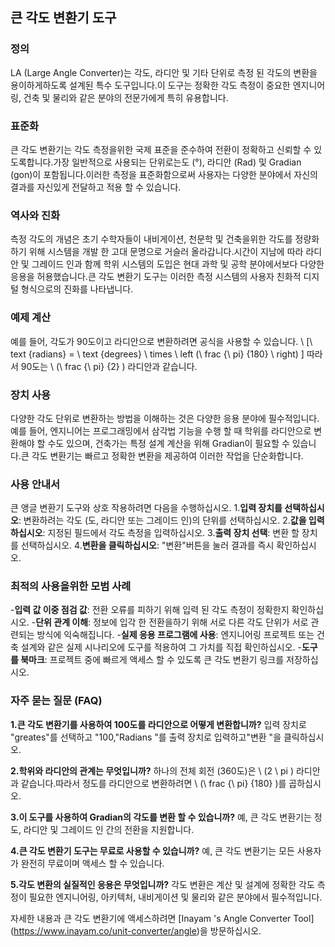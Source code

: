 ## 큰 각도 변환기 도구

### 정의
LA (Large Angle Converter)는 각도, 라디안 및 기타 단위로 측정 된 각도의 변환을 용이하게하도록 설계된 특수 도구입니다.이 도구는 정확한 각도 측정이 중요한 엔지니어링, 건축 및 물리와 같은 분야의 전문가에게 특히 유용합니다.

### 표준화
큰 각도 변환기는 각도 측정을위한 국제 표준을 준수하여 전환이 정확하고 신뢰할 수 있도록합니다.가장 일반적으로 사용되는 단위로는도 (°), 라디안 (Rad) 및 Gradian (gon)이 포함됩니다.이러한 측정을 표준화함으로써 사용자는 다양한 분야에서 자신의 결과를 자신있게 전달하고 적용 할 수 있습니다.

### 역사와 진화
측정 각도의 개념은 초기 수학자들이 내비게이션, 천문학 및 건축을위한 각도를 정량화하기 위해 시스템을 개발 한 고대 문명으로 거슬러 올라갑니다.시간이 지남에 따라 라디안 및 그레이드 인과 함께 학위 시스템의 도입은 현대 과학 및 공학 분야에서보다 다양한 응용을 허용했습니다.큰 각도 변환기 도구는 이러한 측정 시스템의 사용자 친화적 디지털 형식으로의 진화를 나타냅니다.

### 예제 계산
예를 들어, 각도가 90도이고 라디안으로 변환하려면 공식을 사용할 수 있습니다.
\ [\ text {radians} = \ text {degrees} \ times \ left (\ frac {\ pi} {180} \ right) \]
따라서 90도는 \ (\ frac {\ pi} {2} \) 라디안과 같습니다.

### 장치 사용
다양한 각도 단위로 변환하는 방법을 이해하는 것은 다양한 응용 분야에 필수적입니다.예를 들어, 엔지니어는 프로그래밍에서 삼각법 기능을 수행 할 때 학위를 라디안으로 변환해야 할 수도 있으며, 건축가는 특정 설계 계산을 위해 Gradian이 필요할 수 있습니다.큰 각도 변환기는 빠르고 정확한 변환을 제공하여 이러한 작업을 단순화합니다.

### 사용 안내서
큰 앵글 변환기 도구와 상호 작용하려면 다음을 수행하십시오.
1.**입력 장치를 선택하십시오**: 변환하려는 각도 (도, 라디안 또는 그레이드 인)의 단위를 선택하십시오.
2.**값을 입력하십시오**: 지정된 필드에서 각도 측정을 입력하십시오.
3.**출력 장치 선택**: 변환 할 장치를 선택하십시오.
4.**변환을 클릭하십시오**: "변환"버튼을 눌러 결과를 즉시 확인하십시오.

### 최적의 사용을위한 모범 사례
-**입력 값 이중 점검 값**: 전환 오류를 피하기 위해 입력 된 각도 측정이 정확한지 확인하십시오.
-**단위 관계 이해**: 정보에 입각 한 전환을하기 위해 서로 다른 각도 단위가 서로 관련되는 방식에 익숙해집니다.
-**실제 응용 프로그램에 사용**: 엔지니어링 프로젝트 또는 건축 설계와 같은 실제 시나리오에 도구를 적용하여 그 가치를 직접 확인하십시오.
-**도구를 북마크**: 프로젝트 중에 빠르게 액세스 할 수 있도록 큰 각도 변환기 링크를 저장하십시오.

### 자주 묻는 질문 (FAQ)

**1.큰 각도 변환기를 사용하여 100도를 라디안으로 어떻게 변환합니까?**
입력 장치로 "greates"를 선택하고 "100,"Radians "를 출력 장치로 입력하고"변환 "을 클릭하십시오.

**2.학위와 라디안의 관계는 무엇입니까?**
하나의 전체 회전 (360도)은 \ (2 \ pi \) 라디안과 같습니다.따라서 정도를 라디안으로 변환하려면 \ (\ frac {\ pi} {180} \)를 곱하십시오.

**3.이 도구를 사용하여 Gradian의 각도를 변환 할 수 있습니까?**
예, 큰 각도 변환기는 정도, 라디안 및 그레이드 인 간의 전환을 지원합니다.

**4.큰 각도 변환기 도구는 무료로 사용할 수 있습니까?**
예, 큰 각도 변환기는 모든 사용자가 완전히 무료이며 액세스 할 수 있습니다.

**5.각도 변환의 실질적인 응용은 무엇입니까?**
각도 변환은 계산 및 설계에 정확한 각도 측정이 필요한 엔지니어링, 아키텍처, 내비게이션 및 물리와 같은 분야에서 필수적입니다.

자세한 내용과 큰 각도 변환기에 액세스하려면 [Inayam 's Angle Converter Tool] (https://www.inayam.co/unit-converter/angle)을 방문하십시오.